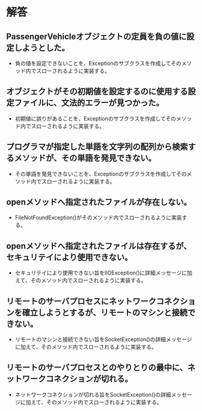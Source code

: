# 解答
## PassengerVehicleオブジェクトの定員を負の値に設定しようとした。
* 負の値を設定できないことを、Exceptionのサブクラスを作成してそのメソッド内でスローされるように実装する。
## オブジェクトがその初期値を設定するのに使用する設定ファイルに、文法的エラーが見つかった。
* 初期値に誤りがあることを、Exceptionのサブクラスを作成してそのメソッド内でスローされるように実装する。
## プログラマが指定した単語を文字列の配列から検索するメソッドが、その単語を発見できない。
* その単語を発見できないことを、Exceptionのサブクラスを作成してそのメソッド内でスローされるように実装する。
## openメソッドへ指定されたファイルが存在しない。
* FileNotFoundException()がそのメソッド内でスローされるように実装する。
## openメソッドへ指定されたファイルは存在するが、セキュリテイにより使用できない。
* セキュリテイにより使用できない旨をIIOException()に詳細メッセージに加えて、そのメソッド内でスローされるように実装する。
## リモートのサーバプロセスにネットワークコネクションを確立しようとするが、リモートのマシンと接続できない。
* リモートのマシンと接続できない旨をSocketException()の詳細メッセージに加えて、そのメソッド内でスローされるように実装する。
## リモートのサーバプロセスとのやりとりの最中に、ネットワークコネクションが切れる。
* ネットワークコネクションが切れる旨をSocketException()の詳細メッセージに加えて、そのメソッド内でスローされるように実装する。
